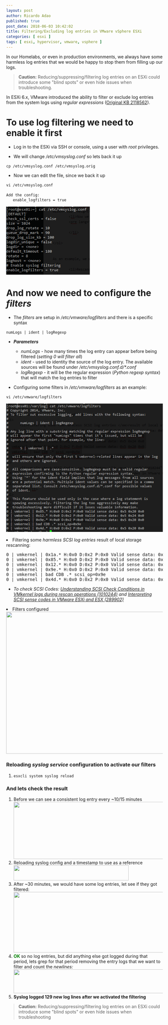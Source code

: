 ```yaml
---
layout: post
author: Ricardo Adao
published: true
post_date: 2018-06-03 10:42:02
title: Filtering/Excluding log entries in VMware vSphere ESXi
categories: [ esxi ]
tags: [ esxi, hypervisor, vmware, vsphere ]
---
```

In our Homelabs, or even in production environments, we always have some harmless log entries that we would be happy to stop them from filling up our logs.

>**Caution:** Reducing/suppressing/filtering log entries on an ESXi could introduce some "blind spots" or even hide issues when troubleshooting.

In ESXi 6.x, VMware introduced the ability to filter or exclude log entries from the system logs using _regular expressions_ ([Original KB 2118562](https://kb.vmware.com/kb/2118562)).

# To use log filtering we need to enable it first #

* Log in to the ESXi via SSH or console, using a user with _root_ privileges.

* We will change _/etc/vmsyslog.conf_ so lets back it up

```shell
cp /etc/vmsyslog.conf /etc/vmsyslog.orig
```

* Now we can edit the file, since we back it up

```shell
vi /etc/vmsyslog.conf

Add the config:
   enable_logfilters = true
```

![Backup vmsyslog.conf](/assets/images/posts/2018/06/filtering-excluding-backup-vmsyslog.edited.png)

# And now we need to configure the _filters_ #

* The _filters_ are setup in _/etc/vmware/logfilters_ and there is a specific syntax

```shell
numLogs | ident | logRegexp
```

* _**Parameters**_
  * _numLogs_ - how many times the log entry can appear before being filtered (_setting 0 will filter all_)
  * _ident_ - used to identity the source of the log entry. The available sources will be found under _/etc/vmsyslog.conf.d/*.conf_
  * _logRegexp_ - it will be the regular expression (_Python regexp syntax_) that will match the log entries to filter

* Configuring some filters in _/etc/vmware/logfilters_ as an example:

```shell
vi /etc/vmware/logfilters
```

![vmsyslog.conf example](/assets/images/posts/2018/06/filtering-excluding-vmsyslog-logfilters-example.png)


<li>Filtering some <em>harmless SCSI log entries </em>result of local storage rescanning:
<pre lang="python">0 | vmkernel | 0x1a.* H:0x0 D:0x2 P:0x0 Valid sense data: 0x5 0x2[04] 0x0
0 | vmkernel | 0x85.* H:0x0 D:0x2 P:0x0 Valid sense data: 0x5 0x20 0x0
0 | vmkernel | 0x12.* H:0x0 D:0x2 P:0x0 Valid sense data: 0x5 0x24 0x0
0 | vmkernel | 0x9e.* H:0x0 D:0x2 P:0x0 Valid sense data: 0x5 0x20 0x0
0 | vmkernel | bad CDB .* scsi_op=0x9e
0 | vmkernel | 0x4d.* H:0x0 D:0x2 P:0x0 Valid sense data: 0x5 0x20 0x0</pre>
<ul>
<li><em>To check SCSI Codes: <a href="https://kb.vmware.com/kb/1010244">Understanding SCSI Check Conditions in VMkernel logs during rescan operations (1010244)</a> and <a href="https://kb.vmware.com/kb/289902">Interpreting SCSI sense codes in VMware ESXi and ESX (289902)</a></em></li>
</ul>
</li>
<li>Filters configured<br />
<a href="https://vrandombites.co.uk/wp-content/uploads/2018/06/filtering-excluding-vmsyslog-logfilters-example.png"><img class="size-full wp-image-344 alignnone" src="{{ site.baseurl }}/assets/filtering-excluding-vmsyslog-logfilters-example.png" alt="" width="558" height="457" /></a></li>
</ul>
</li>
</ol>
</li>
</ol>

<h3>Reloading <em>syslog service</em> configuration to activate our filters</h3>

<ol>
<li>

```shell
esxcli system syslog reload
```

</li>
</ol>

<h3>And lets check the result</h3>
<ol>
<li>Before we can see a consistent log entry every ~10/15 minutes<br />
<a href="https://vrandombites.co.uk/wp-content/uploads/2018/06/filtering-excluding-before.png"><img class="alignnone size-full wp-image-360" src="{{ site.baseurl }}/assets/filtering-excluding-before.png" alt="" width="1641" height="184" /></a></li>
<li>Reloading syslog config and a timestamp to use as a reference<br />
<a href="https://vrandombites.co.uk/wp-content/uploads/2018/06/filtering-excluding-test-reload.png"><img class="alignnone size-full wp-image-362" src="{{ site.baseurl }}/assets/filtering-excluding-test-reload.png" alt="" width="370" height="49" /></a></li>
<li>After ~30 minutes, we would have some log entries, let see if they got filtered:<br />
<a href="https://vrandombites.co.uk/wp-content/uploads/2018/06/filtering-excluding-after-corrected.png"><img class="alignnone size-full wp-image-369" src="{{ site.baseurl }}/assets/filtering-excluding-after-corrected.png" alt="" width="1639" height="195" /></a></li>
<li><span style="color: #008000;"><strong>OK </strong></span> so no log entries, but did anything else got logged during that period, lets grep for that period removing the entry logs that we want to filter and count the <em>newlines:</em><br />
<a href="https://vrandombites.co.uk/wp-content/uploads/2018/06/filtering-excluding-after-logcount-notfiltered-corrected.png"><img class="alignnone wp-image-372 size-full" src="{{ site.baseurl }}/assets/filtering-excluding-after-logcount-notfiltered-corrected.png" alt="" width="1052" height="77" /></a></li>
<li><strong>Syslog logged 129 new log lines after we activated the filtering<br />
</strong></li>
</ol>
<blockquote><p><strong>Caution:</strong> Reducing/suppressing/filtering log entries on an ESXi could introduce some "blind spots" or even hide issues when troubleshooting</p></blockquote>
